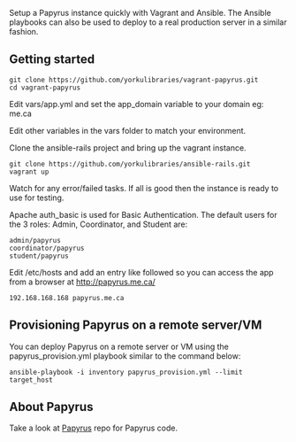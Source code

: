Setup a Papyrus instance quickly with Vagrant and Ansible. The Ansible playbooks can also be used to deploy to a real production server in a similar fashion.


## Getting started

```
git clone https://github.com/yorkulibraries/vagrant-papyrus.git
cd vagrant-papyrus
```

Edit vars/app.yml and set the app_domain variable to your domain eg: me.ca

Edit other variables in the vars folder to match your environment.

Clone the ansible-rails project and bring up the vagrant instance.
```
git clone https://github.com/yorkulibraries/ansible-rails.git
vagrant up
```

Watch for any error/failed tasks. If all is good then the instance is ready to use for testing.

Apache auth_basic is used for Basic Authentication. The default users for the 3 roles: Admin, Coordinator, and Student are:

```
admin/papyrus
coordinator/papyrus
student/papyrus
```

Edit /etc/hosts and add an entry like followed so you can access the app from a browser at http://papyrus.me.ca/

```
192.168.168.168 papyrus.me.ca
```

## Provisioning Papyrus on a remote server/VM

You can deploy Papyrus on a remote server or VM using the papyrus_provision.yml playbook similar to the command below:

```
ansible-playbook -i inventory papyrus_provision.yml --limit target_host
```


## About Papyrus
Take a look at [Papyrus](https://github.com/yorkulibraries/papyrus) repo for Papyrus code.
